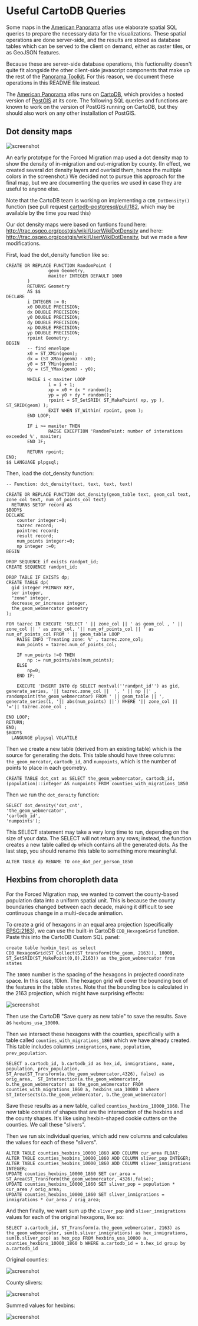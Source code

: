 # Useful CartoDB Queries

Some maps in the [American Panorama](http://dsl.richmond.edu/panorama/) atlas use elaborate spatial SQL queries to prepare the necessary data for the visualizations. These spatial operations are done server-side, and the results are stored as database tables which can be served to the client on demand, either as raster tiles, or as GeoJSON features.

Because these are server-side database operations, this fuctionality doesn't quite fit alongside the other client-side javascript components that make up the rest of the [Panorama Toolkit](http://github.com/americanpanorama/panorama). For this reason, we document these operations in this README file instead.

The [American Panorama](http://dsl.richmond.edu/panorama/) atlas runs on [CartoDB](http://cartodb.com), which provides a hosted version of [PostGIS](http://postgis.net/) at its core. The following SQL queries and functions are known to work on the version of PostGIS running on CartoDB, but they should also work on any other installation of PostGIS.

## Dot density maps
![screenshot](https://cloud.githubusercontent.com/assets/1212178/11771982/60c06ef2-a1cc-11e5-8578-e2f86360e31c.png)

An early prototype for the Forced Migration map used a dot density map to show the density of in-migration and out-migration by county. (In effect, we created several dot density layers and overlaid them, hence the multiple colors in the screenshot.) We decided not to pursue this approach for the final map, but we are documenting the queries we used in case they are useful to anyone else. 

Note that the CartoDB team is working on implementing a `CDB_DotDensity()` function (see pull request [cartodb-postgresql/pull/182](https://github.com/CartoDB/cartodb-postgresql/pull/182), which may be available by the time you read this)

Our dot density maps were based on funtions found here: http://trac.osgeo.org/postgis/wiki/UserWikiDotDensity and here: http://trac.osgeo.org/postgis/wiki/UserWikiDotDensity, but we made a few modifications.

First, load the dot_density function like so:

```
CREATE OR REPLACE FUNCTION RandomPoint (
                geom Geometry,
                maxiter INTEGER DEFAULT 1000
        )
        RETURNS Geometry
        AS $$
DECLARE
        i INTEGER := 0;
        x0 DOUBLE PRECISION;
        dx DOUBLE PRECISION;
        y0 DOUBLE PRECISION;
        dy DOUBLE PRECISION;
        xp DOUBLE PRECISION;
        yp DOUBLE PRECISION;
        rpoint Geometry;
BEGIN
        -- find envelope
        x0 = ST_XMin(geom);
        dx = (ST_XMax(geom) - x0);
        y0 = ST_YMin(geom);
        dy = (ST_YMax(geom) - y0);
        
        WHILE i < maxiter LOOP
                i = i + 1;
                xp = x0 + dx * random();
                yp = y0 + dy * random();
                rpoint = ST_SetSRID( ST_MakePoint( xp, yp ), ST_SRID(geom) );
                EXIT WHEN ST_Within( rpoint, geom );
        END LOOP;
        
        IF i >= maxiter THEN
                RAISE EXCEPTION 'RandomPoint: number of interations exceeded %', maxiter;
        END IF; 
        
        RETURN rpoint;
END; 
$$ LANGUAGE plpgsql;
```

Then, load the dot_density function:

```
-- Function: dot_density(text, text, text, text)

CREATE OR REPLACE FUNCTION dot_density(geom_table text, geom_col text, zone_col text, num_of_points_col text)
  RETURNS SETOF record AS 
$BODY$
DECLARE 
    counter integer:=0;
    tazrec record;
    pointrec record;
    result record;
    num_points integer:=0;
    np integer :=0; 
BEGIN

DROP SEQUENCE if exists randpnt_id;
CREATE SEQUENCE randpnt_id;

DROP TABLE IF EXISTS dp;
CREATE TABLE dp(
  gid integer PRIMARY KEY,
  ser integer,
  "zone" integer,
  decrease_or_increase integer,
  the_geom_webmercator geometry
); 

FOR tazrec IN EXECUTE 'SELECT ' || zone_col || ' as geom_col , ' || zone_col || ' as zone_col, '|| num_of_points_col || ' as num_of_points_col FROM ' || geom_table LOOP
    RAISE INFO 'Treating zone: %' , tazrec.zone_col;
    num_points = tazrec.num_of_points_col;

    IF num_points !=0 THEN 
        np := num_points/abs(num_points);
    ELSE 
        np=0;
    END IF;

    EXECUTE 'INSERT INTO dp SELECT nextval(''randpnt_id'') as gid, generate_series, '|| tazrec.zone_col ||  ', ' || np ||' , randompoint(the_geom_webmercator) FROM ' || geom_table || ', generate_series(1, '|| abs(num_points) ||') WHERE '|| zone_col || '='|| tazrec.zone_col ;
  
END LOOP;
RETURN;
END;
$BODY$
  LANGUAGE plpgsql VOLATILE
```

Then we create a new table (derived from an existing table) which is the source for generating the dots. This table should have three columns: `the_geom_mercator`, `cartodb_id`, and `numpoints`, which is the number of points to place in each geometry.

```
CREATE TABLE dot_cnt as SELECT the_geom_webmercator, cartodb_id, (population)::integer AS numpoints FROM counties_with_migrations_1850
```

Then we run the `dot_density` function:

```
SELECT dot_density('dot_cnt',
'the_geom_webmercator',
'cartodb_id',
'numpoints');
```

This SELECT statement may take a very long time to run, depending on the size of your data. The SELECT will not return any rows; instead, the function creates a new table called `dp` which contains all the generated dots. As the last step, you should rename this table to something more meaningful.

```
ALTER TABLE dp RENAME TO one_dot_per_person_1850
```



## Hexbins from choropleth data

For the Forced Migration map, we wanted to convert the county-based population data into a uniform spatial unit. This is because the county boundaries changed between each decade, making it difficult to see continuous change in a multi-decade animation. 

To create a grid of hexagons in an equal area projection (specifically [EPSG:2163](http://epsg.io/2163)), we can use the built-in CartoDB `CDB_HexagonGrid` function. Paste this into the CartoDB Custom SQL panel:

```
create table hexbin_test as select CDB_HexagonGrid(ST_Collect(ST_transform(the_geom, 2163)), 10000, ST_SetSRID(ST_MakePoint(0,0),2163)) as the_geom_webmercator from states
```

The `10000` number is the spacing of the hexagons in projected coordinate space. In this case, 10km. The hexagon grid will cover the bounding box of the features in the table `states`. Note that the bounding box is calculated in the 2163 projection, which might have surprising effects:

![screenshot](https://cloud.githubusercontent.com/assets/1212178/11772253/6409b480-a1cf-11e5-9f81-7943ebf63d7f.jpg)

Then use the CartoDB "Save query as new table" to save the results. Save as `hexbins_usa_10000`.

Then we intersect these hexagons with the counties, specifically with a table called `counties_with_migrations_1860` which we have already created. This table includes columns `inmigrations`, `name`, `population`, `prev_population`.  

```
SELECT a.cartodb_id, b.cartodb_id as hex_id, inmigrations, name, population, prev_population, ST_Area(ST_Transform(a.the_geom_webmercator,4326), false) as orig_area,  ST_Intersection(a.the_geom_webmercator, b.the_geom_webmercator) as the_geom_webmercator FROM counties_with_migrations_1860 a, hexbins_usa_10000 b where ST_Intersects(a.the_geom_webmercator, b.the_geom_webmercator)
```

Save these results as a new table, called `counties_hexbins_10000_1860`. The new table consists of shapes that are the intersection of the hexbins and the county shapes. It's like using hexbin-shaped cookie cutters on the counties. We call these "slivers".

Then we run six individual queries, which add new columns and calculates the values for each of these "slivers". 

```
ALTER TABLE counties_hexbins_10000_1860 ADD COLUMN cur_area FLOAT;
ALTER TABLE counties_hexbins_10000_1860 ADD COLUMN sliver_pop INTEGER;
ALTER TABLE counties_hexbins_10000_1860 ADD COLUMN sliver_inmigrations INTEGER;
UPDATE counties_hexbins_10000_1860 SET cur_area = ST_Area(ST_Transform(the_geom_webmercator, 4326),false);
UPDATE counties_hexbins_10000_1860 SET sliver_pop = population * cur_area / orig_area;
UPDATE counties_hexbins_10000_1860 SET sliver_inmigrations = inmigrations * cur_area / orig_area;
```

And then finally, we want sum up the `sliver_pop` and `sliver_inmigrations` values for each of the original hexagons, like so:

```
SELECT a.cartodb_id, ST_Transform(a.the_geom_webmercator, 2163) as the_geom_webmercator, sum(b.sliver_inmigrations) as hex_inmigrations, sum(b.sliver_pop) as hex_pop FROM hexbins_usa_10000 a, counties_hexbins_10000_1860 b WHERE a.cartodb_id = b.hex_id group by a.cartodb_id
```

Original counties:

![screenshot](https://cloud.githubusercontent.com/assets/1212178/11772427/0307422c-a1d1-11e5-9c5b-90499f31037f.png)

County slivers:

![screenshot](https://cloud.githubusercontent.com/assets/1212178/11772428/030862c4-a1d1-11e5-8585-42490eb795ce.png)

Summed values for hexbins:

![screenshot](https://cloud.githubusercontent.com/assets/1212178/11772426/0307483a-a1d1-11e5-9b8d-132108fc57ab.png)